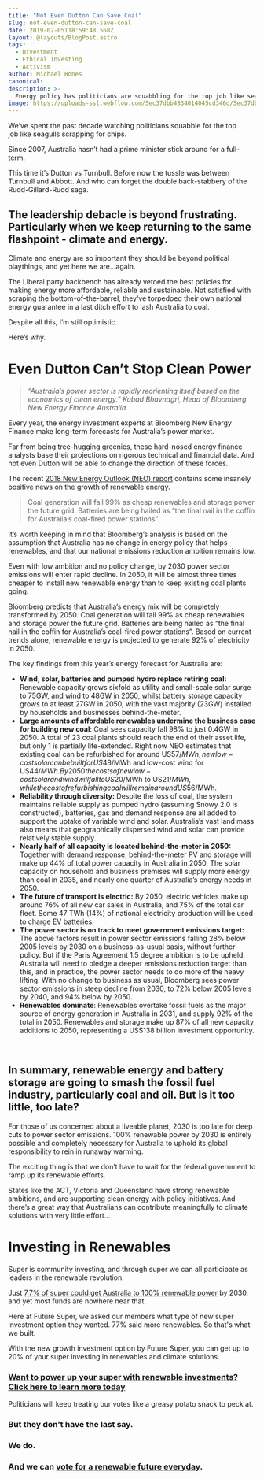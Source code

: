 ```yaml
---
title: "Not Even Dutton Can Save Coal"
slug: not-even-dutton-can-save-coal
date: 2019-02-05T18:59:48.568Z
layout: @layouts/BlogPost.astro
tags:
  - Divestment
  - Ethical Investing
  - Activism
author: Michael Bones
canonical:
description: >-
  Energy policy has politicians are squabbling for the top job like seagulls scrapping for chips. But not even Dutton can stop the surge in renewable energy.
image: https://uploads-ssl.webflow.com/5ec37dbb4834014045cd346d/5ec37dbc48340102b0cd3bfc_Blog%201200x630.png
---
```


We’ve spent the past decade watching politicians squabble for the top job like seagulls scrapping for chips.

Since 2007, Australia hasn’t had a prime minister stick around for a full-term.

This time it’s Dutton vs Turnbull. Before now the tussle was between Turnbull and Abbott. And who can forget the double back-stabbery of the Rudd-Gillard-Rudd saga.

## The leadership debacle is beyond frustrating. Particularly when we keep returning to the same flashpoint - climate and energy.

Climate and energy are so important they should be beyond political playthings, and yet here we are...again.

The Liberal party backbench has already vetoed the best policies for making energy more affordable, reliable and sustainable. Not satisfied with scraping the bottom-of-the-barrel, they’ve torpedoed their own national energy guarantee in a last ditch effort to lash Australia to coal.

Despite all this, I’m still optimistic.

Here’s why.

# Even Dutton Can’t Stop Clean Power

> _“Australia’s power sector is rapidly reorienting itself based on the economics of clean energy.”_ _Kobad Bhavnagri, Head of Bloomberg New Energy Finance Australia_

Every year, the energy investment experts at Bloomberg New Energy Finance make long-term forecasts for Australia’s power market.

Far from being tree-hugging greenies, these hard-nosed energy finance analysts base their projections on rigorous technical and financial data. And not even Dutton will be able to change the direction of these forces.

The recent [2018 New Energy Outlook (NEO) report](https://about.bnef.com/new-energy-outlook/) contains some insanely positive news on the growth of renewable energy.

> Coal generation will fall 99% as cheap renewables and storage power the future grid. Batteries are being hailed as “the final nail in the coffin for Australia’s coal-fired power stations”.

It’s worth keeping in mind that Bloomberg’s analysis is based on the assumption that Australia has no change in energy policy that helps renewables, and that our national emissions reduction ambition remains low.

Even with low ambition and no policy change, by 2030 power sector emissions will enter rapid decline. In 2050, it will be almost three times cheaper to install new renewable energy than to keep existing coal plants going.

Bloomberg predicts that Australia’s energy mix will be completely transformed by 2050. Coal generation will fall 99% as cheap renewables and storage power the future grid. Batteries are being hailed as “the final nail in the coffin for Australia’s coal-fired power stations”. Based on current trends alone, renewable energy is projected to generate 92% of electricity in 2050.

The key findings from this year’s energy forecast for Australia are:

- **Wind, solar, batteries and pumped hydro replace retiring coal:** Renewable capacity grows sixfold as utility and small-scale solar surge to 75GW, and wind to 48GW in 2050, whilst battery storage capacity grows to at least 27GW in 2050, with the vast majority (23GW) installed by households and businesses behind-the-meter.
- **Large amounts of affordable renewables undermine the business case for building new coal**: Coal sees capacity fall 98% to just 0.4GW in 2050. A total of 23 coal plants should reach the end of their asset life, but only 1 is partially life-extended. Right now NEO estimates that existing coal can be refurbished for around US$57/MWh, new low-cost solar can be built for US$48/MWh and low-cost wind for US$44/MWh. By 2050 the costs of new low-cost solar and wind will fall to US$20/MWh to US$21/MWh, while the cost of refurbishing coal will remain around US$56/MWh.
- **Reliability through diversity:** Despite the loss of coal, the system maintains reliable supply as pumped hydro (assuming Snowy 2.0 is constructed), batteries, gas and demand response are all added to support the uptake of variable wind and solar. Australia’s vast land mass also means that geographically dispersed wind and solar can provide relatively stable supply.
- **Nearly half of all capacity is located behind-the-meter in 2050:** Together with demand response, behind-the-meter PV and storage will make up 44% of total power capacity in Australia in 2050. The solar capacity on household and business premises will supply more energy than coal in 2035, and nearly one quarter of Australia’s energy needs in 2050.
- **The future of transport is electric:** By 2050, electric vehicles make up around 76% of all new car sales in Australia, and 75% of the total car fleet. Some 47 TWh (14%) of national electricity production will be used to charge EV batteries.
- **The power sector is on track to meet government emissions target:** The above factors result in power sector emissions falling 28% below 2005 levels by 2030 on a business-as-usual basis, without further policy. But if the Paris Agreement 1.5 degree ambition is to be upheld, Australia will need to pledge a deeper emissions reduction target than this, and in practice, the power sector needs to do more of the heavy lifting. With no change to business as usual, Bloomberg sees power sector emissions in steep decline from 2030, to 72% below 2005 levels by 2040, and 94% below by 2050.
- **Renewables dominate**: Renewables overtake fossil fuels as the major source of energy generation in Australia in 2031, and supply 92% of the total in 2050. Renewables and storage make up 87% of all new capacity additions to 2050, representing a US$138 billion investment opportunity.

‍

## In summary, renewable energy and battery storage are going to smash the fossil fuel industry, particularly coal and oil. But is it too little, too late?

For those of us concerned about a liveable planet, 2030 is too late for deep cuts to power sector emissions. 100% renewable power by 2030 is entirely possible and completely necessary for Australia to uphold its global responsibility to rein in runaway warming.

The exciting thing is that we don’t have to wait for the federal government to ramp up its renewable efforts.

States like the ACT, Victoria and Queensland have strong renewable ambitions, and are supporting clean energy with policy initiatives. And there’s a great way that Australians can contribute meaningfully to climate solutions with very little effort...

# Investing in Renewables

Super is community investing, and through super we can all participate as leaders in the renewable revolution.

Just [7.7% of super could get Australia to 100% renewable power](https://www.myfuturesuper.com.au/blog/new-research-reveals-that-7-7-of-australias-retirement-savings-could-fund-100-renewable-power-by-2030) by 2030, and yet most funds are nowhere near that.

Here at Future Super, we asked our members what type of new super investment option they wanted. 77% said more renewables. So that's what we built.

With the new growth investment option by Future Super, you can get up to 20% of your super investing in renewables and climate solutions.

### **[Want to power up your super with renewable investments? Click here to learn more today](https://www.myfuturesuper.com.au/switch/renewables-revolution?utm_campaign=GrowthLaunchAug2018&utm_medium=Website&utm_source=FSBlog&utm_content=BlogCTA-NotEvenDutton)**

Politicians will keep treating our votes like a greasy potato snack to peck at.

### But they don't have the last say. 

### We do.

### And we can [**vote for a renewable future everyday**](https://www.myfuturesuper.com.au/switch/renewables-revolution?utm_campaign=GrowthLaunchAug2018&utm_medium=Website&utm_source=FSBlog&utm_content=BlogCTA-NotEventDutton).
